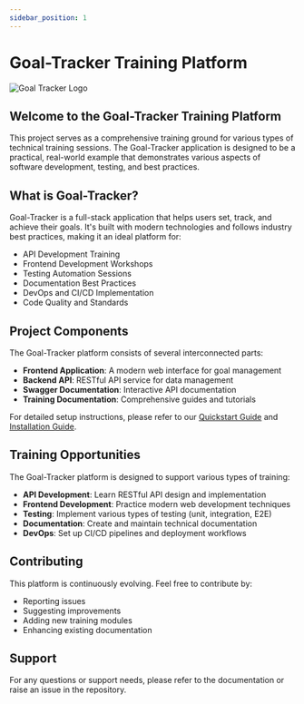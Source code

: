 ```yaml
---
sidebar_position: 1
---
```


# Goal-Tracker Training Platform

![Goal Tracker Logo](../img/goaltracker-small.png)

## Welcome to the Goal-Tracker Training Platform

This project serves as a comprehensive training ground for various types of technical training sessions. The Goal-Tracker application is designed to be a practical, real-world example that demonstrates various aspects of software development, testing, and best practices.

## What is Goal-Tracker?

Goal-Tracker is a full-stack application that helps users set, track, and achieve their goals. It's built with modern technologies and follows industry best practices, making it an ideal platform for:

- API Development Training
- Frontend Development Workshops
- Testing Automation Sessions
- Documentation Best Practices
- DevOps and CI/CD Implementation
- Code Quality and Standards

## Project Components

The Goal-Tracker platform consists of several interconnected parts:

- **Frontend Application**: A modern web interface for goal management
- **Backend API**: RESTful API service for data management
- **Swagger Documentation**: Interactive API documentation
- **Training Documentation**: Comprehensive guides and tutorials

For detailed setup instructions, please refer to our [Quickstart Guide](./quickstart) and [Installation Guide](./installation).

## Training Opportunities

The Goal-Tracker platform is designed to support various types of training:

- **API Development**: Learn RESTful API design and implementation
- **Frontend Development**: Practice modern web development techniques
- **Testing**: Implement various types of testing (unit, integration, E2E)
- **Documentation**: Create and maintain technical documentation
- **DevOps**: Set up CI/CD pipelines and deployment workflows

## Contributing

This platform is continuously evolving. Feel free to contribute by:

- Reporting issues
- Suggesting improvements
- Adding new training modules
- Enhancing existing documentation

## Support

For any questions or support needs, please refer to the documentation or raise an issue in the repository.
